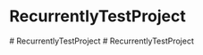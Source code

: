 # RecurrentlyTestProject
#   R e c u r r e n t l y T e s t P r o j e c t  
 #   R e c u r r e n t l y T e s t P r o j e c t  
 